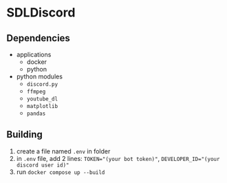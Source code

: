 # SDLDiscord

## Dependencies
 - applications
   - docker
   - python
 - python modules
   - `discord.py`
   - `ffmpeg`
   - `youtube_dl`
   - `matplotlib`
   - `pandas`

## Building
1. create a file named `.env` in folder
2. in `.env` file, add 2 lines: `TOKEN="(your bot token)"`, `DEVELOPER_ID="(your discord user id)"`
3. run `docker compose up --build`